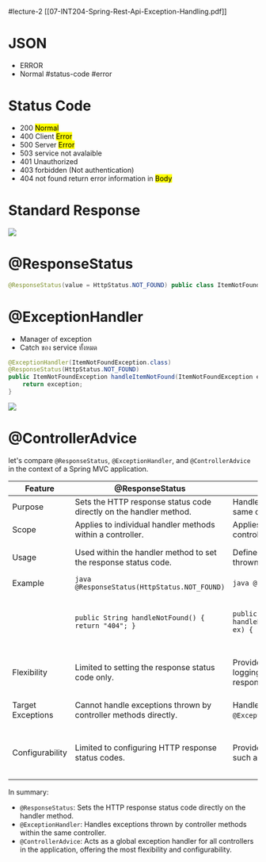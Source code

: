 #lecture-2
[[07-INT204-Spring-Rest-Api-Exception-Handling.pdf]]

# JSON
- ERROR
- Normal
#status-code #error
# Status Code
- 200 <mark class="hltr-yellow">Normal</mark>
- 400 Client <mark class="hltr-red">Error</mark>
- 500 Server <mark class="hltr-red">Error</mark>
- 503 service not avalaible
- 401 Unauthorized
- 403 forbidden (Not authentication)
- 404 not found
return error information in <mark class="hltr-yellow">Body</mark>

# Standard Response 
![](https://i.imgur.com/LBbdJYx.png)

# @ResponseStatus
```java
@ResponseStatus(value = HttpStatus.NOT_FOUND) public class ItemNotFoundException extends RuntimeException { public ItemNotFoundException(String message) { super(message); }
```


# @ExceptionHandler
- Manager of exception
- Catch ของ service ทั้งหมด
```java
@ExceptionHandler(ItemNotFoundException.class)  
@ResponseStatus(HttpStatus.NOT_FOUND)  
public ItemNotFoundException handleItemNotFound(ItemNotFoundException exception){  
    return exception;  
}
```

![](https://i.imgur.com/0yXEqqe.png)

# @ControllerAdvice




let's compare `@ResponseStatus`, `@ExceptionHandler`, and `@ControllerAdvice` in the context of a Spring MVC application.

| Feature           | @ResponseStatus                                                    | @ExceptionHandler                                                                                                                    | @ControllerAdvice                                                                                                                                           |
| ----------------- | ------------------------------------------------------------------ | ------------------------------------------------------------------------------------------------------------------------------------ | ----------------------------------------------------------------------------------------------------------------------------------------------------------- |
| Purpose           | Sets the HTTP response status code directly on the handler method. | Handles exceptions thrown by controller methods within the same controller.                                                          | Global exception handler for all controllers in the application.                                                                                            |
| Scope             | Applies to individual handler methods within a controller.         | Applies to specific controller classes or globally to all controllers in the application.                                            | Applies globally across all controllers in the application.                                                                                                 |
| Usage             | Used within the handler method to set the response status code.    | Defined within a controller class to handle specific exceptions thrown by controller methods.                                        | Annotated class that contains methods to handle exceptions across multiple controllers.                                                                     |
| Example           | ```java @ResponseStatus(HttpStatus.NOT_FOUND)```                   | ```java @ExceptionHandler(ResourceNotFoundException.class)```                                                                        | ```java @ControllerAdvice```                                                                                                                                |
|                   | ```public String handleNotFound() { return "404"; }```             | ```public ResponseEntity<String> handleResourceNotFoundException(ResourceNotFoundException ex) { ... }```                            | ```public class GlobalExceptionHandler { @ExceptionHandler(Exception.class) public ResponseEntity<ErrorResponse> handleException(Exception ex) { ... } }``` |
| Flexibility       | Limited to setting the response status code only.                  | Provides more flexibility in handling exceptions, such as logging, custom error messages, and returning custom HTTP response bodies. | Offers the most flexibility as it can handle multiple exception types and provide centralized exception handling logic.                                     |
| Target Exceptions | Cannot handle exceptions thrown by controller methods directly.    | Handles exceptions thrown by controller methods specified in `@ExceptionHandler` annotations.                                        | Handles exceptions thrown by controller methods globally across all controllers.                                                                            |
| Configurability   | Limited to configuring HTTP response status codes.                 | Provides more configuration options for handling exceptions, such as specifying the response body, logging, etc.                     | Offers the most configuration options as it can handle multiple exception types and provide centralized configuration for exception handling.               |

In summary:

- `@ResponseStatus`: Sets the HTTP response status code directly on the handler method.
- `@ExceptionHandler`: Handles exceptions thrown by controller methods within the same controller.
- `@ControllerAdvice`: Acts as a global exception handler for all controllers in the application, offering the most flexibility and configurability.